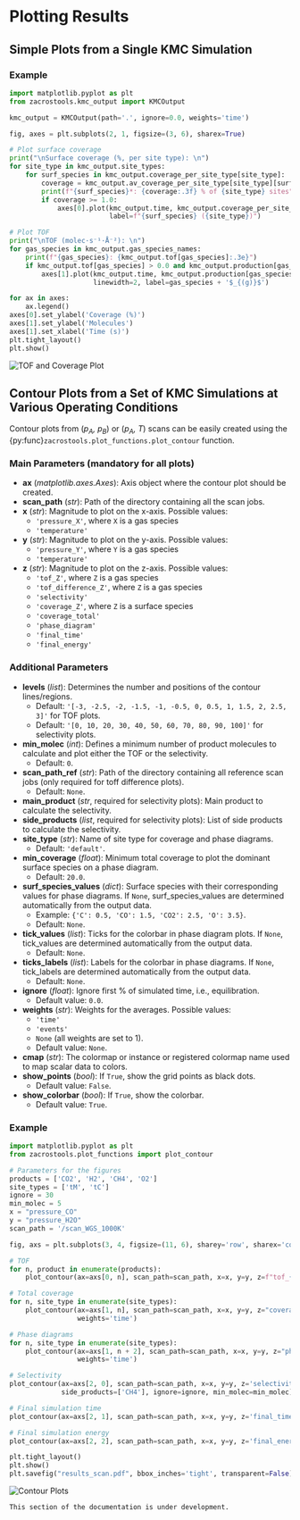# Plotting Results

## Simple Plots from a Single KMC Simulation

### Example

```python
import matplotlib.pyplot as plt
from zacrostools.kmc_output import KMCOutput

kmc_output = KMCOutput(path='.', ignore=0.0, weights='time')

fig, axes = plt.subplots(2, 1, figsize=(3, 6), sharex=True)

# Plot surface coverage
print("\nSurface coverage (%, per site type): \n")
for site_type in kmc_output.site_types:
    for surf_species in kmc_output.coverage_per_site_type[site_type]:
        coverage = kmc_output.av_coverage_per_site_type[site_type][surf_species]
        print(f"{surf_species}*: {coverage:.3f} % of {site_type} sites")
        if coverage >= 1.0:
            axes[0].plot(kmc_output.time, kmc_output.coverage_per_site_type[site_type][surf_species],
                         label=f"{surf_species} ({site_type})")

# Plot TOF
print("\nTOF (molec·s⁻¹·Å⁻²): \n")
for gas_species in kmc_output.gas_species_names:
    print(f"{gas_species}: {kmc_output.tof[gas_species]:.3e}")
    if kmc_output.tof[gas_species] > 0.0 and kmc_output.production[gas_species][-1] > 0:
        axes[1].plot(kmc_output.time, kmc_output.production[gas_species],
                     linewidth=2, label=gas_species + '$_{(g)}$')

for ax in axes:
    ax.legend()
axes[0].set_ylabel('Coverage (%)')
axes[1].set_ylabel('Molecules')
axes[1].set_xlabel('Time (s)')
plt.tight_layout()
plt.show()
```

![TOF and Coverage Plot](https://github.com/hprats/ZacrosTools/blob/main/docs/images/tof_and_coverage.png?raw=true)

## Contour Plots from a Set of KMC Simulations at Various Operating Conditions

Contour plots from (*p<sub>A</sub>, p<sub>B</sub>*) or (*p<sub>A</sub>, T*) scans can be easily created using the {py:func}`zacrostools.plot_functions.plot_contour` function.

### Main Parameters (**mandatory** for all plots)

- **ax** (*matplotlib.axes.Axes*): Axis object where the contour plot should be created.
- **scan_path** (*str*): Path of the directory containing all the scan jobs.
- **x** (*str*): Magnitude to plot on the x-axis. Possible values:
  - `'pressure_X'`, where `X` is a gas species
  - `'temperature'`
- **y** (*str*): Magnitude to plot on the y-axis. Possible values:
  - `'pressure_Y'`, where `Y` is a gas species
  - `'temperature'`
- **z** (*str*): Magnitude to plot on the z-axis. Possible values:
  - `'tof_Z'`, where `Z` is a gas species
  - `'tof_difference_Z'`, where `Z` is a gas species
  - `'selectivity'`
  - `'coverage_Z'`, where `Z` is a surface species
  - `'coverage_total'`
  - `'phase_diagram'`
  - `'final_time'`
  - `'final_energy'`

### Additional Parameters

- **levels** (*list*): Determines the number and positions of the contour lines/regions.
  - Default: `'[-3, -2.5, -2, -1.5, -1, -0.5, 0, 0.5, 1, 1.5, 2, 2.5, 3]'` for TOF plots.
  - Default: `'[0, 10, 20, 30, 40, 50, 60, 70, 80, 90, 100]'` for selectivity plots.
- **min_molec** (*int*): Defines a minimum number of product molecules to calculate and plot either the TOF or the selectivity.
  - Default: `0`.
- **scan_path_ref** (*str*): Path of the directory containing all reference scan jobs (only required for toff 
difference plots).
  - Default: `None`.
- **main_product** (*str*, required for selectivity plots): Main product to calculate the selectivity.
- **side_products** (*list*, required for selectivity plots): List of side products to calculate the selectivity.
- **site_type** (*str*): Name of site type for coverage and phase diagrams.
  - Default: `'default'`.
- **min_coverage** (*float*): Minimum total coverage to plot the dominant surface species on a phase diagram.
  - Default: `20.0`.
- **surf_species_values** (*dict*): Surface species with their corresponding values for phase diagrams. If `None`, 
surf_species_values are determined automatically from the output data.
  - Example: `{'C': 0.5, 'CO': 1.5, 'CO2': 2.5, 'O': 3.5}`.
  - Default: `None`.
- **tick_values** (*list*): Ticks for the colorbar in phase diagram plots. If `None`, tick_values are determined 
automatically from the output data.
  - Default: `None`.
- **ticks_labels** (*list*): Labels for the colorbar in phase diagrams. If `None`, tick_labels are determined 
automatically from the output data.
  - Default: `None`.
- **ignore** (*float*): Ignore first % of simulated time, i.e., equilibration.
  - Default value: `0.0`.
- **weights** (*str*): Weights for the averages. Possible values:
  - `'time'`
  - `'events'`
  - `None` (all weights are set to 1).
  - Default value: `None`.
- **cmap** (*str*): The colormap or instance or registered colormap name used to map scalar data to colors.
- **show_points** (*bool*): If `True`, show the grid points as black dots.
  - Default value: `False`.
- **show_colorbar** (*bool*): If `True`, show the colorbar.
  - Default value: `True`.

### Example

```python
import matplotlib.pyplot as plt
from zacrostools.plot_functions import plot_contour

# Parameters for the figures
products = ['CO2', 'H2', 'CH4', 'O2']
site_types = ['tM', 'tC']
ignore = 30
min_molec = 5
x = "pressure_CO"
y = "pressure_H2O"
scan_path = '/scan_WGS_1000K'

fig, axs = plt.subplots(3, 4, figsize=(11, 6), sharey='row', sharex='col')

# TOF
for n, product in enumerate(products):
    plot_contour(ax=axs[0, n], scan_path=scan_path, x=x, y=y, z=f"tof_{product}", ignore=ignore, min_molec=min_molec)

# Total coverage
for n, site_type in enumerate(site_types):
    plot_contour(ax=axs[1, n], scan_path=scan_path, x=x, y=y, z="coverage_total", ignore=ignore, site_type=site_type,
                 weights='time')

# Phase diagrams
for n, site_type in enumerate(site_types):
    plot_contour(ax=axs[1, n + 2], scan_path=scan_path, x=x, y=y, z="phase_diagram", ignore=ignore, site_type=site_type,
                 weights='time')

# Selectivity
plot_contour(ax=axs[2, 0], scan_path=scan_path, x=x, y=y, z='selectivity', main_product='CO2',
             side_products=['CH4'], ignore=ignore, min_molec=min_molec)

# Final simulation time
plot_contour(ax=axs[2, 1], scan_path=scan_path, x=x, y=y, z='final_time')

# Final simulation energy
plot_contour(ax=axs[2, 2], scan_path=scan_path, x=x, y=y, z='final_energy')

plt.tight_layout()
plt.show()
plt.savefig("results_scan.pdf", bbox_inches='tight', transparent=False)
```

![Contour Plots](https://github.com/hprats/ZacrosTools/blob/main/docs/images/contour_plots.png?raw=true)

```{warning}
This section of the documentation is under development.
```
